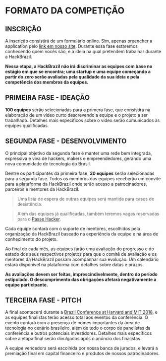 <!-- links -->
<!-- TODO(allan): add link to form -->
[signup-form]: http://link.to.form
[hacker-form]: https://allanscosta.typeform.com/to/X7GVNW
[conference]: http://www.brazilconference.org

# FORMATO DA COMPETIÇÃO
<!-- TODO(larat): add something about why three stages... -->

## INSCRIÇÃO

A inscrição consistirá de um formulário online. Sim, apenas preencher a application pelo [link em nosso site][signup-form]. Durante essa fase estaremos conhecendo quem vocês são, e a ideia na qual pretendem trabalhar durante a HackBrazil.

**Nessa etapa, a HackBrazil não irá discriminar as equipes com base no estágio em que se encontra; uma startup e uma equipe começando a partir do zero serão avaliadas pela qualidade da sua ideia e pela competência dos membros da equipes.**

## PRIMEIRA FASE - IDEAÇÃO

**100 equipes** serão selecionadas para a primera fase, que consistirá na elaboração de um vídeo curto descrevendo a equipe e o projeto a ser trabalhado. Detalhes mais específicos sobre o vídeo serão comunicados às equipes qualificadas.

## SEGUNDA FASE - DESENVOLVIMENTO

O principal objetivo da segunda fase é manter uma rede bem integrada, expressiva e viva de hackers, makers e empreendedores, gerando uma nova comunidade de tecnologia do Brasil.

Dentre os participantes da primeira fase, **30 equipes** serão selecionadas para a segunda fase. Todos os membros das equipes receberão um convite para a plataforma da HackBrazil onde terão acesso a patrocinadores, parceiros e mentores da HackBrazil.

> Uma lista de espera de outras equipes será mantida para casos de desistência.

> Além das equipes já qualificadas, também teremos vagas reservadas para o [Passe Hacker](passe-hacker.md).

Cada equipe contará com o suporte de mentores, escolhidos pela organização da HackBrazil baseado na experiência da equipe e na área de conhecimento do projeto.

Ao final de cada mês, as equipes farão uma avaliação do progresso e do estado dos seus respectivos projetos para que o comitê de avaliação e os mentores da HackBrazil possam acompanhar sua evolução. Um calendário estará disponível na plataforma com detalhes sobre datas e prazos.

**As avaliações devem ser feitas, imprescindivelmente, dentro do período estipulado. O descumprimento das obrigações afetará negativamente a equipe participante.**

## TERCEIRA FASE - PITCH

A final acontecerá durante a [Brazil Conference at Harvard and MIT 2018][conference], e as equipes finalistas terão acesso total aos eventos da conferência. O evento contará com a presença de nomes importantes da área de tecnologia no cenário brasileiro, além de todo o corpo de panelistas da conferência e outros potenciais investidores. Detalhes mais específicos sobre a etapa final serão divulgados após o anúncio dos finalistas.

A equipe vencedora será escolhida por nossa banca de jurados, e levará a premiação final em capital financeiro e produtos de nossos patrocinadores.
